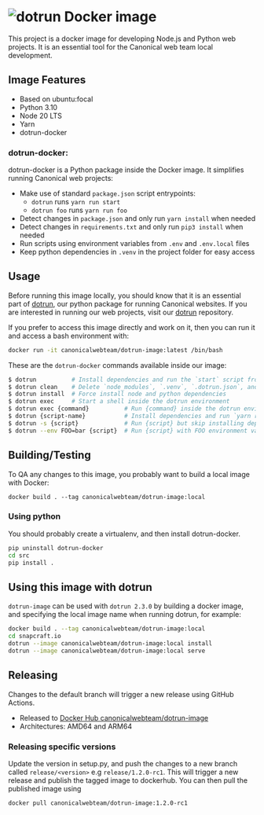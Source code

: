 # ![dotrun](https://assets.ubuntu.com/v1/9dcb3655-dotrun.png?w=100 "dotrun") Docker image


This project is a docker image for developing Node.js and Python web projects. It is an essential tool for the Canonical web team local development.

## Image Features

- Based on ubuntu:focal
- Python 3.10
- Node 20 LTS
- Yarn
- dotrun-docker

### dotrun-docker:

dotrun-docker is a Python package inside the Docker image. It simplifies running Canonical web projects:

- Make use of standard `package.json` script entrypoints:
  - `dotrun` runs `yarn run start`
  - `dotrun foo` runs `yarn run foo`
- Detect changes in `package.json` and only run `yarn install` when needed
- Detect changes in `requirements.txt` and only run `pip3 install` when needed
- Run scripts using environment variables from `.env` and `.env.local` files
- Keep python dependencies in `.venv` in the project folder for easy access

## Usage

Before running this image locally, you should know that it is an essential part of [dotrun](https://github.com/canonical/dotrun), our python package for running Canonical websites. If you are interested in running our web projects, visit our [dotrun](https://github.com/canonical/dotrun) repository.

If you prefer to access this image directly and work on it, then you can run it and access a bash environment with:
```bash
docker run -it canonicalwebteam/dotrun-image:latest /bin/bash
```

These are the `dotrun-docker` commands available inside our image:

```bash
$ dotrun          # Install dependencies and run the `start` script from package.json
$ dotrun clean    # Delete `node_modules`, `.venv`, `.dotrun.json`, and run `yarn run clean`
$ dotrun install  # Force install node and python dependencies
$ dotrun exec     # Start a shell inside the dotrun environment
$ dotrun exec {command}          # Run {command} inside the dotrun environment
$ dotrun {script-name}           # Install dependencies and run `yarn run {script-name}`
$ dotrun -s {script}             # Run {script} but skip installing dependencies
$ dotrun --env FOO=bar {script}  # Run {script} with FOO environment variable
```

## Building/Testing

To QA any changes to this image, you probably want to build a local image with Docker:

`docker build . --tag canonicalwebteam/dotrun-image:local`

### Using python

You should probably create a virtualenv, and then install dotrun-docker.
```bash
pip uninstall dotrun-docker
cd src
pip install .
```

## Using this image with dotrun

`dotrun-image` can be used with `dotrun 2.3.0`  by building a docker image, and specifying the local image name when running dotrun, for example:
```bash
docker build . --tag canonicalwebteam/dotrun-image:local
cd snapcraft.io
dotrun --image canonicalwebteam/dotrun-image:local install
dotrun --image canonicalwebteam/dotrun-image:local serve
```

## Releasing

Changes to the default branch will trigger a new release using GitHub Actions.

- Released to [Docker Hub canonicalwebteam/dotrun-image](https://hub.docker.com/r/canonicalwebteam/dotrun-image/)
- Architectures: AMD64 and ARM64

### Releasing specific versions

Update the version in setup.py, and push the changes to a new branch called `release/<version>` e.g `release/1.2.0-rc1`. This will trigger a new release and publish the tagged image to dockerhub.
You can then pull the published image using
```bash
docker pull canonicalwebteam/dotrun-image:1.2.0-rc1
```
